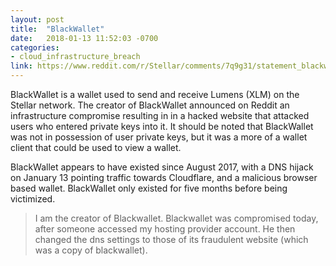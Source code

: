 ```yaml
---
layout: post
title:  "BlackWallet"
date:   2018-01-13 11:52:03 -0700
categories:
- cloud_infrastructure_breach
link: https://www.reddit.com/r/Stellar/comments/7q9g31/statement_blackwallet_hacks_update/?ref_source=embed&ref=share
---
```

BlackWallet is a wallet used to send and receive Lumens (XLM) on the Stellar network. The creator of BlackWallet announced on Reddit an infrastructure compromise resulting in in a hacked website that attacked users who entered private keys into it. It should be noted that BlackWallet was not in possession of user private keys, but it was a more of a wallet client that could be used to view a wallet.

BlackWallet appears to have existed since August 2017, with a DNS hijack on January 13 pointing traffic towards Cloudflare, and a malicious browser based wallet. BlackWallet only existed for five months before being victimized.

> I am the creator of Blackwallet. Blackwallet was compromised today, after someone accessed my hosting provider account. He then changed the dns settings to those of its fraudulent website (which was a copy of blackwallet).
